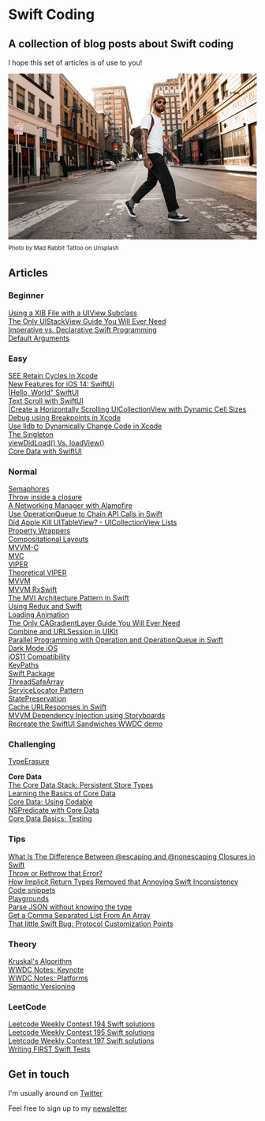 # Swift Coding
## A collection of blog posts about Swift coding
I hope this set of articles is of use to you!

![Photo by Drew Hays on Unsplash](mad-rabbit-tattoo-tn1yJqxNj-8-unsplash.jpg)<br/>
<sub>Photo by Mad Rabbit Tattoo on Unsplash<sub>

## Articles
### Beginner
[Using a XIB File with a UIView Subclass](https://github.com/stevencurtis/SwiftCoding/tree/master/UIViewSubclassXib)<br>
[The Only UIStackView Guide You Will Ever Need](https://github.com/stevencurtis/SwiftCoding/tree/master/StackView)<br>
[Imperative vs. Declarative Swift Programming](https://github.com/stevencurtis/SwiftCoding/tree/master/ImperativeDeclarative)<br>
[Default Arguments](https://github.com/stevencurtis/SwiftCoding/tree/master/DefaultArguments)<br>

### Easy
[SEE Retain Cycles in Xcode](https://github.com/stevencurtis/SwiftCoding/tree/master/VisualMemoryDebugger)<br>
[New Features for iOS 14: SwiftUI](https://github.com/stevencurtis/SwiftCoding/tree/master/SwiftUI/Tips/NewIniOS14)<br>
[|Hello, World" SwiftUI](https://github.com/stevencurtis/SwiftCoding/tree/master/SwiftUI/HelloWorld)<br>
[Text Scroll with SwiftUI](https://github.com/stevencurtis/SwiftCoding/tree/master/SwiftUI/TextScroll)<br>
[|Create a Horizontally Scrolling UICollectionView with Dynamic Cell Sizes](https://github.com/stevencurtis/SwiftCoding/tree/master/UICollectionViewDynamicSizing)<br>
[Debug using Breakpoints in Xcode](https://github.com/stevencurtis/SwiftCoding/tree/master/Breakpoints)<br>
[Use lldb to Dynamically Change Code in Xcode](https://github.com/stevencurtis/SwiftCoding/tree/master/lldb)<br>
[The Singleton](https://medium.com/better-programming/singleton-in-swift-8da9bea06339)<br>
[viewDidLoad() Vs. loadView()](https://github.com/stevencurtis/SwiftCoding/tree/master/ViewDidLoadLoadView)<br>
[Core Data with SwiftUI](https://github.com/stevencurtis/SwiftCoding/tree/master/SwiftUI/SwiftUICoreData)<br>

### Normal
[Semaphores](https://github.com/stevencurtis/SwiftCoding/tree/master/Semaphores)<br>
[Throw inside a closure](https://github.com/stevencurtis/SwiftCoding/tree/master/ThrowInsideAClosure)<br>
[A Networking Manager with Alamofire](https://github.com/stevencurtis/SwiftCoding/tree/master/AlamofireNetworking)<br>
[Use OperationQueue to Chain API Calls in Swift](https://github.com/stevencurtis/SwiftCoding/tree/master/OperationQueueDependentAPICalls)<br>
[Did Apple Kill UITableView? - UICollectionView Lists](https://github.com/stevencurtis/SwiftCoding/tree/master/UICollectionViewLists)<br>
[Property Wrappers](https://github.com/stevencurtis/SwiftCoding/tree/master/PropertyWrappers)<br>
[Compositational Layouts](https://github.com/stevencurtis/SwiftCoding/tree/master/CompositionalLayouts)<br>
[MVVM-C](https://github.com/stevencurtis/MVVM-CDependency)<br>
[MVC](https://medium.com/swift-coding/mvc-in-swift-a9b1121ab6f0)<br>
[VIPER](https://github.com/stevencurtis/SwiftCoding/tree/master/VIPERExample)<br>
[Theoretical VIPER](https://medium.com/swift-coding/the-viper-architecture-1a9dc140c505)<br>
[MVVM](https://medium.com/@stevenpcurtis.sc/mvvm-in-swift-19ba3f87ed45)<br>
[MVVM RxSwift]( https://medium.com/swlh/using-mvvm-with-rxswift-baa38325b750)<br>
[The MVI Architecture Pattern in Swift](https://github.com/stevencurtis/SwiftCoding/tree/master/MVIDemo)<br>
[Using Redux and Swift](https://medium.com/@stevenpcurtis.sc/using-redux-and-swift-319238f8f449)<br>
[Loading Animation](https://github.com/stevencurtis/SwiftCoding/tree/master/LoadingAnimation)<br>
[The Only CAGradientLayer Guide You Will Ever Need](https://github.com/stevencurtis/SwiftCoding/tree/master/GradientLayerDeepDive)<br>
[Combine and URLSession in UIKit](https://github.com/stevencurtis/SwiftCoding/tree/master/CombineURLSession)<br>
[Parallel Programming with Operation and OperationQueue in Swift](https://github.com/stevencurtis/SwiftCoding/tree/master/OperationandOperationQueueParallel)<br>
[Dark Mode iOS](https://github.com/stevencurtis/SwiftCoding/tree/master/DarkMode)<br>
[iOS11 Compatibility](https://github.com/stevencurtis/SwiftCoding/tree/master/ElevenCompatibility)<br>
[KeyPaths](https://github.com/stevencurtis/SwiftCoding/tree/master/Keypaths)<br>
[Swift Package](https://github.com/stevencurtis/SwiftCoding/tree/master/SwiftPackage)<br>
[ThreadSafeArray](https://github.com/stevencurtis/SwiftCoding/tree/master/ThreadSafeArray)<br>
[ServiceLocator Pattern](https://github.com/stevencurtis/SwiftCoding/tree/master/ServiceLocator)<br>
[StatePreservation](https://github.com/stevencurtis/SwiftCoding/tree/master/StatePreservation)<br>
[Cache URLResponses in Swift](https://github.com/stevencurtis/SwiftCoding/tree/master/CacheResponses)<br>
[MVVM Dependency Injection using Storyboards](https://github.com/stevencurtis/SwiftCoding/tree/master/CacheResponses)<br>
[Recreate the SwiftUI Sandwiches WWDC demo](https://github.com/stevencurtis/SwiftCoding/tree/master/SwiftUI/RecreateSandwiches/)<br>

### Challenging
[TypeErasure](https://github.com/stevencurtis/SwiftCoding/tree/master/MVVMDependencyInjection)


**Core Data**<br>
[The Core Data Stack: Persistent Store Types](https://medium.com/@stevenpcurtis.sc/the-core-data-stack-persistent-store-types-3a296be16e3e?source=friends_link&sk=327d229857f04e86f55a56082a0676c9)<br>
[Learning the Basics of Core Data](https://medium.com/better-programming/core-data-basics-swift-persistent-storage-ba3185fe7061)<br>
[Core Data: Using Codable](https://medium.com/swlh/core-data-using-codable-68660dfb5ce8)<br>
[NSPredicate with Core Data](https://medium.com/@stevenpcurtis.sc/nspredicate-with-core-data-328d9a6dd66c)<br>
[Core Data Basics: Testing](https://medium.com/@stevenpcurtis.sc/core-data-basics-testing-39d127380680)<br>

### Tips
[What Is The Difference Between @escaping and @nonescaping Closures in Swift](https://github.com/stevencurtis/SwiftCoding/tree/master/Tips/EscapingNonEscapingClosures)<br>
[Throw or Rethrow that Error?](https://github.com/stevencurtis/SwiftCoding/tree/master/Tips/throwrethows)<br>
[How Implicit Return Types Removed that Annoying Swift Inconsistency](https://github.com/stevencurtis/SwiftCoding/tree/master/Tips)<br>
[Code snippets](https://github.com/stevencurtis/SwiftCoding/tree/master/Tips/CodeSnippets)<br>
[Playgrounds](https://github.com/stevencurtis/SwiftCoding/tree/master/Tips/Playgrounds)<br>
[Parse JSON without knowing the type](https://github.com/stevencurtis/SwiftCoding/tree/master/Tips/ParseJsonNoType)<br>
[Get a Comma Separated List From An Array](https://github.com/stevencurtis/SwiftCoding/tree/master/Tips/CommaSeparatedList)<br>
[That little Swift Bug: Protocol Customization Points](https://github.com/stevencurtis/SwiftCoding/tree/master/Tips/CustomizationPoints)<br>

### Theory
[Kruskal's Algorithm](https://github.com/stevencurtis/SwiftCoding/tree/master/Theory/Kruskal)<br>
[WWDC Notes: Keynote](https://github.com/stevencurtis/SwiftCoding/tree/master/Theory/WWDCNotes/Keynote)<br>
[WWDC Notes: Platforms](https://github.com/stevencurtis/SwiftCoding/tree/master/Theory/Kruskal/WWDCNotes/Platforms)<br>
[Semantic Versioning](https://github.com/stevencurtis/SwiftCoding/tree/master/Theory/semver)<br>

### LeetCode
[Leetcode Weekly Contest 194 Swift solutions](https://github.com/stevencurtis/SwiftCoding/tree/master/LeetCode/Contests/194)<br>
[Leetcode Weekly Contest 195 Swift solutions](https://github.com/stevencurtis/SwiftCoding/tree/master/LeetCode/Contests/195)<br>
[Leetcode Weekly Contest 197 Swift solutions](https://github.com/stevencurtis/SwiftCoding/tree/master/LeetCode/Contests/197)<br>
[Writing FIRST Swift Tests](https://github.com/stevencurtis/SwiftCoding/tree/master/Theory/FIRSTTests)<br>


## Get in touch
I'm usually around on [Twitter](https://twitter.com/stevenpcurtis) 

Feel free to sign up to my [newsletter](https://slidetosubscribe.com/embed/swiftcoding/)
